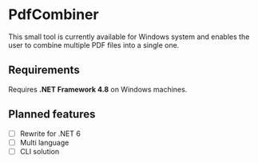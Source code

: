 # PdfCombiner
This small tool is currently available for Windows system and enables the user to combine multiple PDF files into a single one.

## Requirements
Requires **.NET Framework 4.8** on Windows machines.

## Planned features
- [ ] Rewrite for .NET 6
- [ ] Multi language
- [ ] CLI solution

